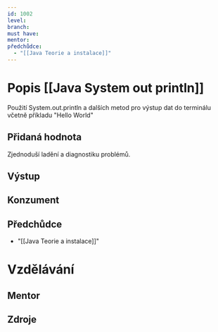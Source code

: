 ```yaml
---
id: 1002
level: 
branch: 
must have: 
mentor: 
předchůdce: 
  - "[[Java Teorie a instalace]]"
---
```



# Popis [[Java System out println]]
Použití System.out.println a dalších metod pro výstup dat do terminálu včetně příkladu "Hello World"

## Přidaná hodnota
Zjednoduší ladění a diagnostiku problémů.

## Výstup


## Konzument


## Předchůdce

  - "[[Java Teorie a instalace]]"

# Vzdělávání


## Mentor


## Zdroje